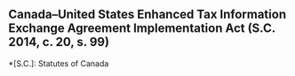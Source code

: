 ## Canada–United States Enhanced Tax Information Exchange Agreement Implementation Act (S.C. 2014, c. 20, s. 99)
  *[S.C.]: Statutes of Canada
